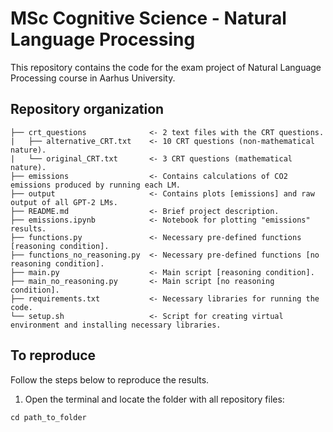 # MSc Cognitive Science - Natural Language Processing
This repository contains the code for the exam project of Natural Language Processing course in Aarhus University.

## Repository organization
```
├── crt_questions              <- 2 text files with the CRT questions.
|   ├── alternative_CRT.txt    <- 10 CRT questions (non-mathematical nature).
|   └── original_CRT.txt       <- 3 CRT questions (mathematical nature).
├── emissions                  <- Contains calculations of CO2 emissions produced by running each LM.
├── output                     <- Contains plots [emissions] and raw output of all GPT-2 LMs.    
├── README.md                  <- Brief project description.                    
├── emissions.ipynb            <- Notebook for plotting "emissions" results.                
├── functions.py               <- Necessary pre-defined functions [reasoning condition].
├── functions_no_reasoning.py  <- Necessary pre-defined functions [no reasoning condition].          
├── main.py                    <- Main script [reasoning condition].
├── main_no_reasoning.py       <- Main script [no reasoning condition].
├── requirements.txt           <- Necessary libraries for running the code.
└── setup.sh                   <- Script for creating virtual environment and installing necessary libraries.
```

## To reproduce

Follow the steps below to reproduce the results.

1. Open the terminal and locate the folder with all repository files:
  ```
  cd path_to_folder
  ```
